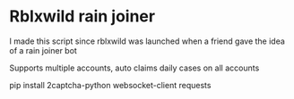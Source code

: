 # Rblxwild rain joiner



I made this script since rblxwild was launched when a friend gave the idea of a rain joiner bot

Supports multiple accounts, auto claims daily cases on all accounts


pip install 2captcha-python websocket-client requests
